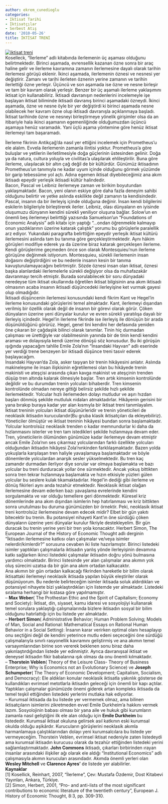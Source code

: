 ```yaml
---
author: ekrem_cunedioglu
categories:
- Iktisat Tarihi
- İktisatçılar
- Serbest Atış
date: '2010-05-26'
title: İKTİSAT TRENİ
---
```


[![iktisat treni](../../../../../uploads/2010/05/iktisat-treni.jpg)](https://iktisadiyat.com/2010/05/26/iktisat-treni/iktisat-treni-2/)  
Koselleck, “İlerleme” adlı kitabında ilerlemenin üç aşaması olduğunu belirtmektedir. Birinci aşamada, evrensellik kazanan özne sonra bir araç haline gelir ve ilerleme kavramına zamanın ilerlemesine dayalı olarak tarihin ilerlemesi görüşü eklenir. İkinci aşamada, ilerlemenin öznesi ve nesnesi yer değiştirir. Zamanı ve tarihi ilerleten öznenin yerine zamanın ve tarihin ilerlettiği özne yerleşir. Üçüncü ve son aşamada ise özne ve nesne birleşir ve tam bir kavram olarak yerleşir. Benzer bir üç aşamalı ilerleme yaklaşımını iktisat için kullanabiliriz. İktisadi davranışın nedenlerini incelemeyle işe başlayan iktisat biliminde iktisadi davranış birinci aşamadaki özneydi. İkinci aşamada, özne ve nesne öyle bir yer değiştirdi ki birinci aşamada nesne olabilecek her kavram özne olup iktisadi davranışla açıklanmaya başladı. İktisat tarihinde özne ve nesneyi birleştirmeye yönelik girişimler olsa da an itibariyle hala ikinci aşamanın egemenliğinde olduğumuzdan üçüncü aşamaya henüz varamadık. Yani üçlü aşama yöntemine göre henüz iktisat ilerlemeyi tam başaramadı.  
  
İlerleme fikrinin Antikçağ’da nasıl yer ettiğini incelemek için Prometheus’u ele alalım. Evvela ilerlemenin zamanla ilintisi yoktur. Prometheus’a göre buluşlar ve yetilerin ilerletilmesiyle doğa güçlerinin üstesinden gelinir. Doğa ya da natura, cultura yoluyla ve civilitas’a ulaşılarak ehlileştirilir. Buna göre ilerleme, ulaşılacak bir altın çağ değil de bir kültürdür. Günümüz iktisadının Prometheus’un tanımıyla ne kadar uyum içinde olduğunu görmek yüzümde bir garip tebessüme yol açtı. Adına egemen iktisat diyebileceğimiz ana akım iktisadı epeydir yerleşik iktisadi kültür halindedir.  
Bacon, Pascal ve Leibniz ilerlemeye zaman ve birikim boyutundan yaklaşmaktadır. Bacon, yeni olanın eskiye göre daha fazla deneyim sahibi olduğunu belirtir ve yetke aslında eskilikte değil zamanın ta kendisindedir. Pascal, insanın da bir ilerleyiş içinde olduğuna değinir. İnsan kendi bilgilerini eskilerin bilgileriyle birleştirerek ilerler. Leibniz, olası dünyaların en iyisinde oluşumuzu dünyanın kendini sürekli yeniliyor oluşuna bağlar. Solow’un en önemli beş ilerlemeyi belirttiği yazısında Samuelson’un “Foundations of Economic Analysis” adlı kitabı için yaptığı “…ondan öğrenmekle kalmayıp onun yazdıklarının üzerine katarak çalıştık” yorumu bu görüşlerle paralellik arz ediyor. Yukarıdaki paragrafta belirttiğim epeydir yerleşik iktisat kültürü ilerlemesini aslında tam bu tanıma göre gerçekleştirmektedir. Aynı hâkim görüşleri modifiye ederek ya da üzerine biraz katarak gerçekleşen ilerleme.  
Kendi görüşlerime geçmeden önce son olarak Montesquieu’nun ilerleme görüşüne değinmek istiyorum. Montesquieu, sürekli ilerlemenin insan doğasını değiştirdiğini ve bu nedenle insanın kesin bir tanıma kavuşturulamayacağını belirtmiştir. Sözde öznesi insan olan iktisat, öznesi başka alanlardaki ilerlemelerle sürekli değişiyor olsa da muhafazakâr davranmayı tercih etmiştir. Burada sorulabilecek bir soru dünyadaki neredeyse tüm iktisat okullarında öğretilen iktisat bilgisinin ana akım iktisadı olmasının acaba insanın iktisadi düşüncedeki ilerleyişine ket vurmak gayesi olup olmadığıdır.  
İktisadi düşüncenin ilerlemesi konusundaki kendi fikrim Kant ve Hegel’in ilerleme konusundaki görüşlerini temel almaktadır. Kant, ilerlemeyi dışarıdan verilmiş bir özellik olarak değil de insanın bir görevi olarak görür. Çöken dünyaların üzerine yeni dünyalar kurulur ve evren sürekli yaratılışa dayalı bir ilerleyiş içindedir. Hegel’in ilerleme fikrinde ise ilerleyiş ile dönüşün bir arada düşünüldüğünü görürüz. Hegel, genel tini kendini her defasında yeniden öne çıkaran bir çağdaşlık bilinci olarak tanımlar. Tinin hiç durmadan çalışması ve ürettiğiyle var olabilmesinin yanında bir de tinin kendi kendini araması ve dolayısıyla kendi üzerine dönüşü söz konusudur. Bu iki görüşün ışığında yapacağım tahlile Emile Zola’nın “İnsandaki Hayvan” adlı eserinde yer verdiği trene benzeyen bir iktisadi düşünce treni tasvir ederek başlayacağım.  
İnsandaki Hayvan’da Zola, asker taşıyan bir trenin hikâyesini anlatır. Aslında makineleşme ile insan ilişkisinin eğretilemesi olan bu hikâyede trenin makinisti ve ateşçisi arasında çıkan kavga makinist ve ateşçinin trenden düşüp tren altında kalarak ölmesiyle başlar. Tren artık kimsenin kontrolünde değildir ve bu durumdan trenin yolcuları bihaberdir. Tren kimsenin kontrolünde olmadan nereye gittiği belirsiz şekilde hızlı şekilde ilerlemektedir. Yolcular hızlı ilerlemeden dolayı mutludur ve aşırı hızdan başları dönmüş şekilde mutluluk nidaları atmaktadırlar. Hikâyenin gerisini bir yana bırakıp buraya kadar yer alan kısmıyla bir iktisat treni tanımlayalım. İktisat treninin yolcuları iktisat düşünürleridir ve trenin yöneticileri de neoklasik iktisadın kurucularıdır(Bu gruba klasik iktisatçıları da ekleyebiliriz). Yöneticiler ölmüştür ve iktisat treninin hikâyesi bundan sonra başlamaktadır. Yolcular kontrolsüz neoklasik trenden o kadar memnundurlar ki daha da hızlanmasını isterler ve tren tam istedikleri şekilde hızlanmaya devam eder. Tren, yöneticilerin ölümünden günümüze kadar ilerlemeye devam etmiştir ancak Emile Zola’nın ses çıkarmaz yolcularından farklı özellikte yolcuları olduğundan iktisadın hikâyesi Zola’nınkinden farklılaşmaktadır. Bazen yolda yokuşlarla karşılaşan tren haliyle yavaşlamaya başlamaktadır ve böyle dönemlerde yolculardan anarşik sesler yükselmektedir. Bu tren kaç zamandır durmadan ilerliyor diye sorular var olmaya başlamakta ve bazı yolcular bu treni durduracak yollar öne sürmektedir. Ancak yokuş bittikten sonra tren tekrar hızlanmaya başlamakta ve hızın etkisiyle yüzleri gülen yolcular bu seslere kulak tıkamaktadırlar. Hegel’in dediği gibi ilerleme ve dönüş fikirleri aynı anda tezahür etmektedir. Neoklasik iktisat olağan ilerlemesine devam ederken bazı yavaşlama evrelerinde kendini sorgulamakta ve var olduğu temellere geri dönmektedir. Küresel kriz dönemlerinde ana akım dışından isimlerin hep hatırlanması ve kriz bittikten sonra unutulması bu duruma günümüzden bir örnektir. Peki, neoklasik iktisat treni kontrolsüz ilerlemesine devam edecek midir? Elbet bir gün yakıtı bitecektir bu trenin. Bu potansiyel nihayeti Kant’ın öne sürdüğü çöken dünyaların üzerine yeni dünyalar kurulur fikriyle destekleyelim. Bir gün duracak bu trenin yerine yeni bir tren yola konacaktır. Herbert Simon, The European Journal of the History of Economic Thought adlı derginin “İktisadın ilerlemesine katkısı olan çalışmalar ve/veya isimler nelerdir/kimlerdir?” sorusuna cevaben iki liste hazırlamıştır. Birinci listedeki isimler yaptıkları çalışmalarla iktisadın yanlış yönde ilerleyişinin devamına katkı sağlarken ikinci listedeki çalışmalar iktisadın doğru yönü bulmasına yardımcı olmaktadır. Birinci listesinde yer alan çalışmalar ana akımın yok oluş sürecini uzatsa da bir gün ana akım ortadan kalkacaktır.  
Ana akımın bir gün ortadan kalkacağı fikrinden hareketle bir bilim olarak iktisattaki ilerlemeyi neoklasik iktisada yapılan büyük eleştiriler olarak düşünüyorum. Bu nedenle belirteceğim isimler iktisada soluk aldırdıkları ve potansiyel nihayete bizi yaklaştırdıkları için listemde yer almaktadır. Listedeki sıralama herhangi bir kıstasa göre yapılmamıştır.  
– **Max Weber**( The Prothestan Ethic and the Spirit of Capitalism; Economy and Society): İktisat, din, siyaset, kamu idaresi ve sosyolojiyi kullanarak temel sorulara yaklaştığı çalışmalarında bizlere iktisadın sosyal bir bilim olduğunu hatırlattığı için bu listede yer almaktadır.  
– **Herbert Simon**( Administrative Behavior; Human Problem Solving; Models of Man, Social and Rational: Mathematical Essays on Rational Human Behavior in a Social Setting): İnsanın karar verirken optimal olanı hesaplayıp onu seçtiğini değil de kendini yeterince mutlu edeni seçeceğini öne sürdüğü çalışmalarıyla sınırlı rasyonellik kavramını geliştirmiş ve ana akımın temel varsayımlarından birine son vererek beklenen sonu biraz daha yakınlaştırdığından listede yer edinmiştir. Ayrıca davranışsal iktisat ve deneysel iktisadın fikir babalarına ışık olması da onu önemli kılmaktadır.  
– **Thorstein Veblen**( Theory of the Leisure Class- Theory of Business Enterprise; Why is Economics not an Evolutionary Science) ve **Joseph Schumpeter**( The Theory of Economic Development; Capitalism, Socialism, and Democracy): Ele aldıkları konular neoklasik iktisatla yakınlık gösterse de kullandıkları evrimsel metotlarla iktisadın geleceği için önemli bir kapı açtılar. Yaptıkları çalışmalar günümüzde önemi giderek artan kompleks iktisada da temel teşkil ettiğinden listedeki yerlerini mutlaka hak ediyorlar.  
– Kurumsal iktisada da bu listede yer vermemek olmaz, ama bilinen iktisatçıların isimlerini zikretmeden evvel Emile Durkheim’a hakkını vermek lazım. Sosyolojinin babası olması bir yana aile ve hukuk gibi kurumların zamanla nasıl geliştiğini ilk ele alan olduğu için **Emile Durkheim** bu listededir. Kurumsal iktisat okuluna gelirsek asıl katkının eski kurumsal okulda olduğu aşikârdır. Kurucuların görüşlerini neoklasik akımla harmanlamaya çalıştıklarından dolayı yeni kurumsalcılara bu listede yer vermeyeceğim. Thorstein Veblen, evrimsel iktisat nedeniyle zaten listedeydi ama kurumsal iktisadın kurucusu olarak da tezahür ettiğinden listedeki yerini sağlamlaştırmaktadır. **John Commons** iktisadı, çıkarları birbirinden ırayan insanlar arasındaki ilişkiler ağı olarak ele aldığı “Institutional Economics” adlı çalışmasıyla akımın kurucuları arasındadır. Akımda önemli yerleri olan **Wesley Mitchell** ve **Clarence Ayres’** de listede yer alabilirler.  
**Kaynaklar**  
\[1\] Kosellick, Reinhart, 2007, “İlerleme”, Çev: Mustafa Özdemir, Dost Kitabevi Yayınları, Ankara, Türkiye.  
\[2\] Simon, Herbert, 2001, “Pro- and anti-lists of the most significant contributions to economic literature of the twentieth century”, European J. History of Economic Thought, 8:3, pp. 309-310.
